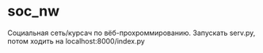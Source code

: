 # soc_nw
Социальная сеть/курсач по вёб-прохроммированию. Запускать serv.py, потом ходить на localhost:8000/index.py
